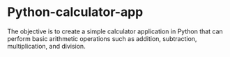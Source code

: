 # Python-calculator-app
The objective is to create a simple calculator application in Python that can perform basic arithmetic operations such as addition, subtraction, multiplication, and division.
